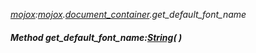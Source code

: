 _[mojox](../../modules/mojox/mojox-module.md):[mojox](../../modules/mojox/mojox-module.md).[document\_container](../../modules/mojox/mojox-document_container.md).get\_default\_font\_name_
##### Method get\_default\_font\_name:[String](../../modules/wonkey/wonkey-types-string.md)(  )
